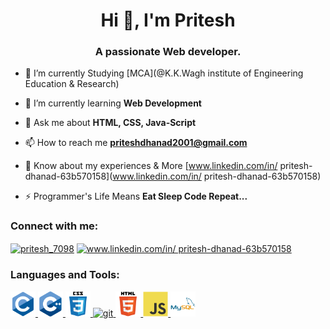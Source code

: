 <h1 align="center">Hi 👋, I'm Pritesh</h1>
<h3 align="center">A passionate Web developer.</h3>

- 🔭 I’m currently Studying [MCA](@K.K.Wagh institute of Engineering Education & Research)

- 🌱 I’m currently learning **Web Development**

- 💬 Ask me about **HTML, CSS, Java-Script**

- 📫 How to reach me **priteshdhanad2001@gmail.com**

- 📄 Know about my experiences & More [www.linkedin.com/in/ pritesh-dhanad-63b570158](www.linkedin.com/in/ pritesh-dhanad-63b570158)

- ⚡ Programmer's Life Means **Eat Sleep Code Repeat...**

<h3 align="left">Connect with me:</h3>
<p align="left">
<a href="https://twitter.com/pritesh_7098" target="blank"><img align="center" src="https://raw.githubusercontent.com/rahuldkjain/github-profile-readme-generator/master/src/images/icons/Social/twitter.svg" alt="pritesh_7098" height="30" width="40" /></a>
<a href="https://linkedin.com/in/www.linkedin.com/in/ pritesh-dhanad-63b570158" target="blank"><img align="center" src="https://raw.githubusercontent.com/rahuldkjain/github-profile-readme-generator/master/src/images/icons/Social/linked-in-alt.svg" alt="www.linkedin.com/in/ pritesh-dhanad-63b570158" height="30" width="40" /></a>
</p>

<h3 align="left">Languages and Tools:</h3>
<p align="left"> <a href="https://www.cprogramming.com/" target="_blank" rel="noreferrer"> <img src="https://raw.githubusercontent.com/devicons/devicon/master/icons/c/c-original.svg" alt="c" width="40" height="40"/> </a> <a href="https://www.w3schools.com/cpp/" target="_blank" rel="noreferrer"> <img src="https://raw.githubusercontent.com/devicons/devicon/master/icons/cplusplus/cplusplus-original.svg" alt="cplusplus" width="40" height="40"/> </a> <a href="https://www.w3schools.com/css/" target="_blank" rel="noreferrer"> <img src="https://raw.githubusercontent.com/devicons/devicon/master/icons/css3/css3-original-wordmark.svg" alt="css3" width="40" height="40"/> </a> <a href="https://git-scm.com/" target="_blank" rel="noreferrer"> <img src="https://www.vectorlogo.zone/logos/git-scm/git-scm-icon.svg" alt="git" width="40" height="40"/> </a> <a href="https://www.w3.org/html/" target="_blank" rel="noreferrer"> <img src="https://raw.githubusercontent.com/devicons/devicon/master/icons/html5/html5-original-wordmark.svg" alt="html5" width="40" height="40"/> </a> <a href="https://developer.mozilla.org/en-US/docs/Web/JavaScript" target="_blank" rel="noreferrer"> <img src="https://raw.githubusercontent.com/devicons/devicon/master/icons/javascript/javascript-original.svg" alt="javascript" width="40" height="40"/> </a> <a href="https://www.mysql.com/" target="_blank" rel="noreferrer"> <img src="https://raw.githubusercontent.com/devicons/devicon/master/icons/mysql/mysql-original-wordmark.svg" alt="mysql" width="40" height="40"/> </a> </p>
